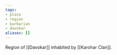 ```yaml
---
tags:
- place
- region
- barbarian
- davokar
aliases: []
---
```


Region of [[Davokar]] inhabited by [[Karohar Clan]].